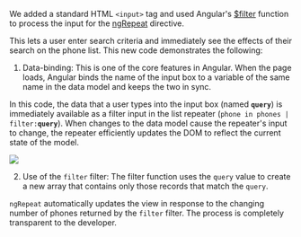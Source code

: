 We added a standard HTML `<input>` tag and used Angular's <a href="https://docs.angularjs.org/api/ng/filter/filter" target="_blank">$filter</a> 
function to process the input for the <a href="https://docs.angularjs.org/api/ng/directive/ngRepeat" target="_blank">ngRepeat</a> directive.

This lets a user enter search criteria and immediately see the effects of their search on the phone
list. This new code demonstrates the following:

1. Data-binding: This is one of the core features in Angular. When the page loads, Angular binds the
name of the input box to a variable of the same name in the data model and keeps the two in sync.

  In this code, the data that a user types into the input box (named __`query`__) is immediately
available as a filter input in the list repeater (`phone in phones | filter:`__`query`__). When
changes to the data model cause the repeater's input to change, the repeater efficiently updates
the DOM to reflect the current state of the model.

<img  class="diagram" src="img/tutorial/tutorial_03.png">

2. Use of the `filter` filter: The filter function uses the
`query` value to create a new array that contains only those records that match the `query`.

  `ngRepeat` automatically updates the view in response to the changing number of phones returned
by the `filter` filter. The process is completely transparent to the developer.